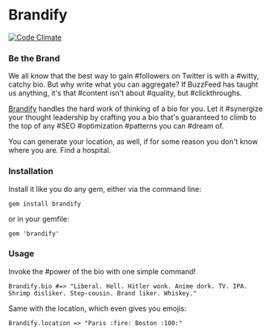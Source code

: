 # Brandify
[![Code Climate](https://codeclimate.com/github/iandonovan/brandify/badges/gpa.svg)](https://codeclimate.com/github/iandonovan/brandify)

### Be the Brand

We all know that the best way to gain #followers on Twitter is with a #witty, catchy bio. But why write what you can aggregate? If BuzzFeed has taught us anything, it's that #content isn't about #quality, but #clickthroughs.

[Brandify](http://rubygems.org/gems/brandify) handles the hard work of thinking of a bio for you. Let it #synergize your thought leadership by crafting you a bio that's guaranteed to climb to the top of any #SEO #optimization #patterns you can #dream of.

You can generate your location, as well, if for some reason you don't know where you are. Find a hospital.

### Installation
Install it like you do any gem, either via the command line:
```
gem install brandify
```

or in your gemfile:
```
gem 'brandify'
```

### Usage
Invoke the #power of the bio with one simple command!
```
Brandify.bio #=> "Liberal. Hell. Hitler wonk. Anime dork. TV. IPA. Shrimp disliker. Step-cousin. Brand liker. Whiskey." 
```

Same with the location, which even gives you emojis:
```
Brandify.location => "Paris :fire: Boston :100:" 
```
